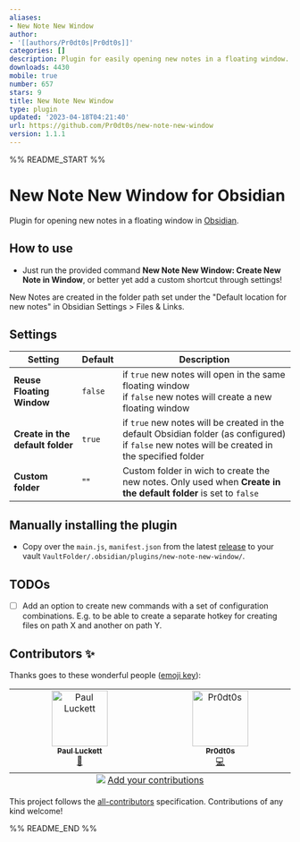 ```yaml
---
aliases:
- New Note New Window
author:
- '[[authors/Pr0dt0s|Pr0dt0s]]'
categories: []
description: Plugin for easily opening new notes in a floating window.
downloads: 4430
mobile: true
number: 657
stars: 9
title: New Note New Window
type: plugin
updated: '2023-04-18T04:21:40'
url: https://github.com/Pr0dt0s/new-note-new-window
version: 1.1.1
---
```


%% README_START %%

# New Note New Window for Obsidian

Plugin for opening new notes in a floating window in [Obsidian](https://obsidian.md).

## How to use

- Just run the provided command **New Note New Window: Create New Note in Window**, or better yet add a custom shortcut through settings!

New Notes are created in the folder path set under the "Default location for new notes" in Obsidian Settings > Files & Links.

## Settings

| Setting                          | Default | Description                                                                                                                                          |
| -------------------------------- | ------- | ---------------------------------------------------------------------------------------------------------------------------------------------------- |
| **Reuse Floating Window**        | `false` | if `true` new notes will open in the same floating window<br> if `false` new notes will create a new floating window                                 |
| **Create in the default folder** | `true`  | if `true` new notes will be created in the default Obsidian folder (as configured) <br> if `false` new notes will be created in the specified folder |
| **Custom folder**                | ""      | Custom folder in wich to create the new notes. Only used when **Create in the default folder** is set to `false`                                     |

## Manually installing the plugin

- Copy over the `main.js`, `manifest.json` from the latest [release](https://github.com/Pr0dt0s/new-note-new-window/releases) to your vault `VaultFolder/.obsidian/plugins/new-note-new-window/`.

## TODOs

- [ ] Add an option to create new commands with a set of configuration combinations. E.g. to be able to create a separate hotkey for creating files on path X and another on path Y.

## Contributors ✨

Thanks goes to these wonderful people ([emoji key](https://allcontributors.org/docs/en/emoji-key)):

<!-- ALL-CONTRIBUTORS-LIST:START - Do not remove or modify this section -->
<!-- prettier-ignore-start -->
<!-- markdownlint-disable -->
<table>
  <tbody>
    <tr>
      <td align="center" valign="top" width="14.28%"><a href="http://brainflurry.com/"><img src="https://avatars.githubusercontent.com/u/12446400?v=4?s=100" width="100px;" alt="Paul Luckett"/><br /><sub><b>Paul Luckett</b></sub></a><br /><a href="#projectManagement-brainflurry" title="Project Management">📆</a></td>
      <td align="center" valign="top" width="14.28%"><a href="https://github.com/Pr0dt0s"><img src="https://avatars.githubusercontent.com/u/24417072?v=4?s=100" width="100px;" alt="Pr0dt0s"/><br /><sub><b>Pr0dt0s</b></sub></a><br /><a href="https://github.com/Pr0dt0s/obsidian-new-note-new-window/commits?author=Pr0dt0s" title="Code">💻</a></td>
    </tr>
  </tbody>
  <tfoot>
    <tr>
      <td align="center" size="13px" colspan="7">
        <img src="https://raw.githubusercontent.com/all-contributors/all-contributors-cli/1b8533af435da9854653492b1327a23a4dbd0a10/assets/logo-small.svg">
          <a href="https://all-contributors.js.org/docs/en/bot/usage">Add your contributions</a>
        </img>
      </td>
    </tr>
  </tfoot>
</table>

<!-- markdownlint-restore -->
<!-- prettier-ignore-end -->

<!-- ALL-CONTRIBUTORS-LIST:END -->

This project follows the [all-contributors](https://github.com/all-contributors/all-contributors) specification. Contributions of any kind welcome!


%% README_END %%
